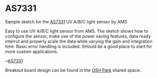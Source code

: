 # AS7331
Sample sketch for the [AS7331](https://www.mouser.com/catalog/specsheets/amsOsram_AS7331_DS001047_1-00.pdf) UV A/B/C light sensor by AMS

Easy to use UV A/B/C light sensor from AMS. The sketch shows how to configure the sensor, make use of the power saving features, data ready interrut and properly scale the data while varying the gain and integration time. Basic error handling is included. SHould be a good place to start for more custom applications.

~[AS7331](https://user-images.githubusercontent.com/6698410/215298161-abc613b3-15e3-4a7d-9e9e-55e6fc9d6ac8.jpg)

Breakout board design can be found in the [OSH Park](https://oshpark.com/shared_projects/UWxzGGvE) shared space.
